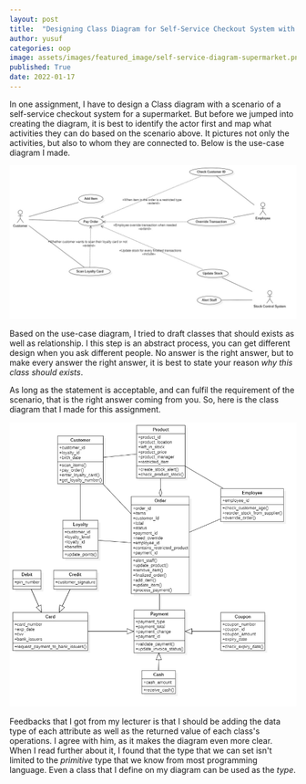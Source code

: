 ```yaml
---
layout: post
title:  "Designing Class Diagram for Self-Service Checkout System with Object-Oriented Design"
author: yusuf
categories: oop
image: assets/images/featured_image/self-service-diagram-supermarket.png
published: True
date: 2022-01-17
---
```


In one assignment, I have to design a Class diagram with a scenario of a self-service checkout system for a supermarket. But before we jumped into creating the diagram, it is best to identify the actor first and map what activities they can do based on the scenario above. It pictures not only the activities, but also to whom they are connected to. Below is the use-case diagram I made.

![](../assets/images/post_image/use_case_diagram.jpg)

Based on the use-case diagram, I tried to draft classes that should exists as well as relationship. I this step is an abstract process, you can get different design when you ask different people. No answer is the right answer, but to make every answer the right answer, it is best to state your reason _why this class should exists_.

As long as the statement is acceptable, and can fulfil the requirement of the scenario, that is the right answer coming from you. So, here is the class diagram that I made for this assignment.

![](../assets/images/post_image/supermarket-class-diagram.png)

Feedbacks that I got from my lecturer is that I should be adding the data type of each attribute as well as the returned value of each class's operations. I agree with him, as it makes the diagram even more clear. When I read further about it, I found that the type that we can set isn't limited to the _primitive_ type that we know from most programming language. Even a class that I define on my diagram can be used as the _type_.
